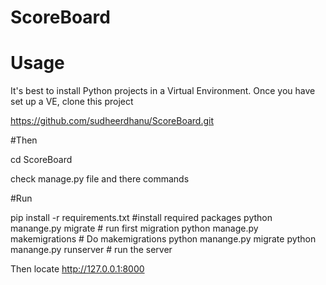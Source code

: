 # ScoreBoard

# Usage

It's best to install Python projects in a Virtual Environment. Once you have set up a VE, clone this project

https://github.com/sudheerdhanu/ScoreBoard.git

#Then

cd ScoreBoard

check manage.py file and there commands

#Run

pip install -r requirements.txt #install required packages
python manange.py migrate # run first migration
python manage.py makemigrations # Do makemigrations
python manange.py migrate
python manange.py runserver # run the server

Then locate http://127.0.0.1:8000
